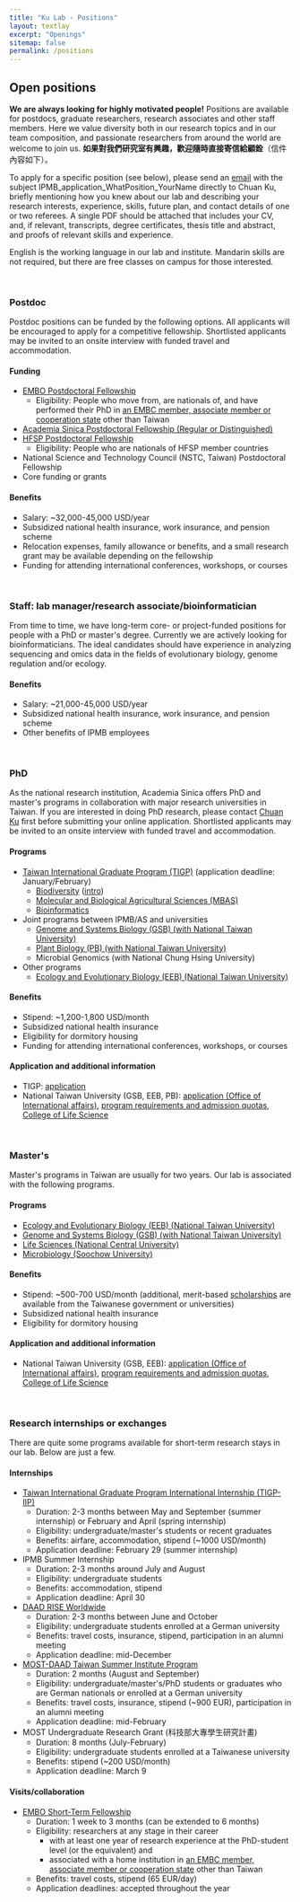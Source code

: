 ```yaml
---
title: "Ku Lab - Positions"
layout: textlay
excerpt: "Openings"
sitemap: false
permalink: /positions
---
```


## Open positions

**We are always looking for highly motivated people!** Positions are available for postdocs, graduate researchers, research associates and other staff members. Here we value diversity both in our research topics and in our team composition, and passionate researchers from around the world are welcome to join us. **如果對我們研究室有興趣，歡迎隨時直接寄信給顧銓**（信件內容如下）。

To apply for a specific position (see below), please send an [email](mailto:chuanku@gate.sinica.edu.tw) with the subject IPMB_application_WhatPosition_YourName directly to Chuan Ku, briefly mentioning how you knew about our lab and describing your research interests, experience, skills, future plan, and contact details of one or two referees. A single PDF should be attached that includes your CV, and, if relevant, transcripts, degree certificates, thesis title and abstract, and proofs of relevant skills and experience.

English is the working language in our lab and institute. Mandarin skills are not required, but there are free classes on campus for those interested.

<br/>

<h3>Postdoc</h3>
Postdoc positions can be funded by the following options. All applicants will be encouraged to apply for a competitive fellowship. Shortlisted applicants may be invited to an onsite interview with funded travel and accommodation.

#### Funding
* [EMBO Postdoctoral Fellowship](https://www.embo.org/funding-awards/fellowships/postdoctoral-fellowships)
  * Eligibility: People who move from, are nationals of, and have performed their PhD in [an EMBC member, associate member or cooperation state](https://www.embo.org/about-embo/member-states) other than Taiwan
* [Academia Sinica Postdoctoral Fellowship (Regular or Distinguished)](https://daais.sinica.edu.tw/pages/815)
* [HFSP Postdoctoral Fellowship](https://www.hfsp.org/funding/hfsp-funding/postdoctoral-fellowships)
  * Eligibility: People who are nationals of HFSP member countries
* National Science and Technology Council (NSTC, Taiwan) Postdoctoral Fellowship
* Core funding or grants

#### Benefits
* Salary: ~32,000-45,000 USD/year
* Subsidized national health insurance, work insurance, and pension scheme
* Relocation expenses, family allowance or benefits, and a small research grant may be available depending on the fellowship
* Funding for attending international conferences, workshops, or courses


<br/>


### Staff: lab manager/research associate/bioinformatician
From time to time, we have long-term core- or project-funded positions for people with a PhD or master's degree.
Currently we are actively looking for bioinformaticians. The ideal candidates should have experience in analyzing sequencing and omics data in the fields of evolutionary biology, genome regulation and/or ecology.

#### Benefits
* Salary: ~21,000-45,000 USD/year
* Subsidized national health insurance, work insurance, and pension scheme
* Other benefits of IPMB employees

<br/>


### PhD
As the national research institution, Academia Sinica offers PhD and master's programs in collaboration with major research universities in Taiwan. If you are interested in doing PhD research, please contact [Chuan Ku](mailto:chuanku@gate.sinica.edu.tw) first before submitting your online application. Shortlisted applicants may be invited to an onsite interview with funded travel and accommodation.

#### Programs
* [Taiwan International Graduate Program (TIGP)](http://tigp.sinica.edu.tw/) (application deadline: January/February)
  * [Biodiversity](http://tigp-biodiv.biodiv.tw/) ([intro](https://www.youtube.com/watch?v=rAPo5M88FXA&ab_channel=BRCAS))
  * [Molecular and Biological Agricultural Sciences (MBAS)](http://abrc.sinica.edu.tw/mbas/)
  * [Bioinformatics](https://tigpbp.iis.sinica.edu.tw/tigpbio/old/index.html)
* Joint programs between IPMB/AS and universities
  * [Genome and Systems Biology (GSB) (with National Taiwan University)](http://gsb.lifescience.ntu.edu.tw/e-introduction%20.htm)
  * [Plant Biology (PB) (with National Taiwan University)](https://www.ntuipb.info/home-eng)
  * Microbial Genomics (with National Chung Hsing University)
* Other programs
  * [Ecology and Evolutionary Biology (EEB) (National Taiwan University)](https://ecology.lifescience.ntu.edu.tw/doku.php/en/program_phd)

#### Benefits
* Stipend: ~1,200-1,800 USD/month
* Subsidized national health insurance
* Eligibility for dormitory housing
* Funding for attending international conferences, workshops, or courses

#### Application and additional information
* TIGP: [application](https://tigp.apps.sinica.edu.tw/index.php)
* National Taiwan University (GSB, EEB, PB): [application (Office of International affairs)](http://oia.ntu.edu.tw/apply-to-ntu), [program requirements and admission quotas](https://oiasystem.ntu.edu.tw/admission/foreign/requirement/dept.list/id/38/fsemester/1/fdisplay/1?lang=en), [College of Life Science](https://youtu.be/mthyfB0OJR8)

<br/>

### Master's
Master's programs in Taiwan are usually for two years. Our lab is associated with the following programs.

#### Programs
* [Ecology and Evolutionary Biology (EEB) (National Taiwan University)](https://ecology.lifescience.ntu.edu.tw/doku.php/en/program_master)
* [Genome and Systems Biology (GSB) (with National Taiwan University)](http://gsb.lifescience.ntu.edu.tw/e-introduction%20.htm)
* [Life Sciences (National Central University)](https://nculs.in.ncu.edu.tw/index.php/Index/index.html)
* [Microbiology (Soochow University)](http://microbiology.scu.edu.tw/nexus/)

#### Benefits
* Stipend: ~500-700 USD/month (additional, merit-based [scholarships](https://oia.ntu.edu.tw/study-at-ntu/degree-student/scholarships/scholarships-for-prospective-students) are available from the Taiwanese government or universities)
* Subsidized national health insurance
* Eligibility for dormitory housing

#### Application and additional information
* National Taiwan University (GSB, EEB): [application (Office of International affairs)](http://oia.ntu.edu.tw/apply-to-ntu), [program requirements and admission quotas](https://oiasystem.ntu.edu.tw/admission/foreign/requirement/dept.list/id/38/fsemester/1/fdisplay/1?lang=en), [College of Life Science](https://youtu.be/mthyfB0OJR8)

<br/>

### Research internships or exchanges
There are quite some programs available for short-term research stays in our lab. Below are just a few.

#### Internships
* [Taiwan International Graduate Program International Internship (TIGP-IIP)](https://tigpsip.apps.sinica.edu.tw/index.php)
  * Duration: 2-3 months between May and September (summer internship) or February and April (spring internship)
  * Eligibility: undergraduate/master's students or recent graduates
  * Benefits: airfare, accommodation, stipend (~1000 USD/month)
  * Application deadline: February 29 (summer internship)
* IPMB Summer Internship
  * Duration: 2-3 months around July and August
  * Eligibility: undergraduate students
  * Benefits: accommodation, stipend
  * Application deadline: April 30
* [DAAD RISE Worldwide](https://www.daad.de/rise/en/rise-worldwide/)
  * Duration: 2-3 months between June and October
  * Eligibility: undergraduate students enrolled at a German university
  * Benefits: travel costs, insurance, stipend, participation in an alumni meeting
  * Application deadline: mid-December
* [MOST-DAAD Taiwan Summer Institute Program](https://www2.daad.de/ausland/studieren/stipendium/de/70-stipendien-finden-und-bewerben/?status=3&target=103&subjectGrps=&intention=&daad=&q=&page=5&detail=50745820)
  * Duration: 2 months (August and September)
  * Eligibility: undergraduate/master's/PhD students or graduates who are German nationals or enrolled at a German university
  * Benefits: travel costs, insurance, stipend (~900 EUR), participation in an alumni meeting
  * Application deadline: mid-February
* MOST Undergraduate Research Grant (科技部大專學生研究計畫)
    * Duration: 8 months (July-February)
    * Eligibility: undergraduate students enrolled at a Taiwanese university
    * Benefits: stipend (~200 USD/month)
    * Application deadline: March 9

#### Visits/collaboration
* [EMBO Short-Term Fellowship](https://www.embo.org/funding-awards/fellowships/short-term-fellowships)
  * Duration: 1 week to 3 months (can be extended to 6 months)
  * Eligibility: researchers at any stage in their career
    * with at least one year of research experience at the PhD-student level (or the equivalent) and
    * associated with a home institution in [an EMBC member, associate member or cooperation state](https://www.embo.org/about-embo/member-states) other than Taiwan
  * Benefits: travel costs, stipend (65 EUR/day)
  * Application deadlines: accepted throughout the year

<br/>
